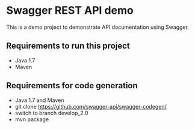 # Swagger REST API demo

This is a demo project to demonstrate API documentation using Swagger.

## Requirements to run this project

* Java 1.7
* Maven


## Requirements for code generation
* Java 1.7 and Maven
* git clone https://github.com/swagger-api/swagger-codegen/ 
* switch to branch develop_2.0
* mvn package 